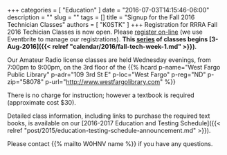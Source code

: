 +++
categories = [ "Education" ]
date = "2016-07-03T14:15:46-06:00"
description = ""
slug = ""
tags = []
title = "Signup for the Fall 2016 Technician Classes"
authors = [ "K0STK" ]
+++
Registration for RRRA Fall 2016 Techician Classes is now open. Please [register on-line](https://www.eventbrite.com/e/fcc-ham-radio-license-class-tickets-26316726036) (we use Eventbrite to manage our registrations). **This [series](/dates/fall-2016-technician) of classes begins [3-Aug-2016]({{< relref "calendar/2016/fall-tech-week-1.md" >}})**.
<!--more-->
Our Amateur Radio license classes are
held Wednesday evenings, from 7:00pm to 9:00pm, on the 3rd floor of the 
{{% hcard p-name="West Fargo Public Library" p-adr="109 3rd St E" p-loc="West Fargo" p-reg="ND" p-zip="58078" p-url="http://www.westfargolibrary.com" %}}

There is no charge for instruction; however a textbook is required
(approximate cost $30).

Detailed class information, including links to purchase the required text books, is available on our [2016-2017 Education and Testing Schedule]({{< relref
"post/2015/education-testing-schedule-announcement.md" >}}).

Please contact {{% mailto W0HNV name %}} if you have any questions.
